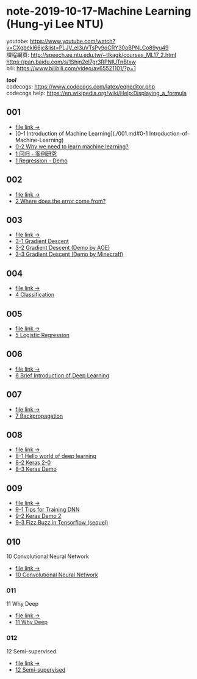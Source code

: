 
# note-2019-10-17-Machine Learning (Hung-yi Lee NTU)

youtobe: https://www.youtube.com/watch?v=CXgbekl66jc&list=PLJV_el3uVTsPy9oCRY30oBPNLCo89yu49  
課程網頁: http://speech.ee.ntu.edu.tw/~tlkagk/courses_ML17_2.html  
https://pan.baidu.com/s/1Shjn2el7gr3RPNlUTnBtxw  
bili: https://www.bilibili.com/video/av65521101/?p=1  

***tool***  
codecogs: https://www.codecogs.com/latex/eqneditor.php  
codecogs help: https://en.wikipedia.org/wiki/Help:Displaying_a_formula

## 001
- [file link ->](./001.md)
- [0-1 Introduction of Machine Learning](./001.md#0-1 Introduction-of-Machine-Learning)
- [0-2 Why we need to learn machine learning?](./001.md#0-2-Why-we-need-to-learn-machine-learning?)
- [1 回归 - 案例研究](./001.md#ML讲座1-回归---案例研究)
- [1 Regression - Demo](./001.md#1-Regression---Demo)

## 002
- [file link ->](./002.md)
- [2 Where does the error come from?](./002.md#2-Where-does-the-error-come-from)

## 003
- [file link ->](./003.md)
- [3-1 Gradient Descent](./003.md#3-1-Gradient-Descent)
- [3-2 Gradient Descent (Demo by AOE)](./003.md#3-2-Gradient-Descent-Demo-by-AOE)
- [3-3 Gradient Descent (Demo by Minecraft)](./003.3-3-Gradient-Descent-Demo-by-Minecraft)

## 004
- [file link ->](./004.md)
- [4 Classification](./004.md#4-Classification)

## 005
- [file link ->](./005.md)
- [5 Logistic Regression](./005.md#5-Logistic-Regression)

## 006
- [file link ->](./006.md)
- [6 Brief Introduction of Deep Learning](./006.md#6-Brief-Introduction-of-Deep-Learning)

## 007
- [file link ->](./007.md)
- [7 Backpropagation](./007.md#7-Backpropagation)

## 008
- [file link ->](./008.md)
- [8-1 Hello world of deep learning](./008.md#8-1-Hello-world-of-deep-learning)
- [8-2 Keras 2-0](./008.md#8-2-Keras-2-0)
- [8-3 Keras Demo](./008.md#8-3-Keras-Demo)


## 009
- [file link ->](./009.md)
- [9-1 Tips for Training DNN](./009.md#9-1-Tips-for-Training-DNN)
- [9-2 Keras Demo 2](./009.md#9-2-Keras-Demo-2)
- [9-3 Fizz Buzz in Tensorflow (sequel)](./009.md#9-3-Fizz-Buzz-in-Tensorflow-(sequel))

## 010
10 Convolutional Neural Network
- [file link ->](./010.md)
- [10 Convolutional Neural Network](./010.md#10-Convolutional-Neural-Network)

### 011
11 Why Deep
- [file link ->](./011.md)
- [11 Why Deep](./011.md#11-Why-Deep)

### 012
12 Semi-supervised
- [file link ->](./012.md)
- [12 Semi-supervised](./012.md#12-Semi-supervised)